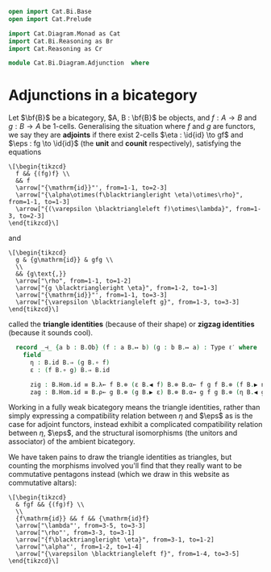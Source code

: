 ```agda
open import Cat.Bi.Base
open import Cat.Prelude

import Cat.Diagram.Monad as Cat
import Cat.Bi.Reasoning as Br
import Cat.Reasoning as Cr

module Cat.Bi.Diagram.Adjunction  where
```

<!--
```agda
open _=>_

module _ {o ℓ ℓ′} (B : Prebicategory o ℓ ℓ′) where
  private module B = Br B
```
-->

# Adjunctions in a bicategory

Let $\bf{B}$ be a bicategory, $A, B : \bf{B}$ be objects, and $f : A \to
B$ and $g : B \to A$ be 1-cells. Generalising the situation where $f$
and $g$ are functors, we say they are **adjoints** if there exist
2-cells $\eta : \id{id} \to gf$ and $\eps : fg \to \id{id}$ (the
**unit** and **counit** respectively), satisfying the equations

<div class=mathpar>

~~~{.quiver}
\[\begin{tikzcd}
  f && {(fg)f} \\
  && f
  \arrow["{\mathrm{id}}"', from=1-1, to=2-3]
  \arrow["{\alpha\otimes(f\blacktriangleright \eta)\otimes\rho}", from=1-1, to=1-3]
  \arrow["{(\varepsilon \blacktriangleleft f)\otimes\lambda}", from=1-3, to=2-3]
\end{tikzcd}\]
~~~

and

~~~{.quiver}
\[\begin{tikzcd}
  g & {g\mathrm{id}} & gfg \\
  \\
  && {g\text{,}}
  \arrow["\rho", from=1-1, to=1-2]
  \arrow["{g \blacktriangleright \eta}", from=1-2, to=1-3]
  \arrow["{\mathrm{id}}"', from=1-1, to=3-3]
  \arrow["{\varepsilon \blacktriangleleft g}", from=1-3, to=3-3]
\end{tikzcd}\]
~~~

</div>

called the **triangle identities** (because of their shape) or **zigzag
identities** (because it sounds cool).

```agda
  record _⊣_ {a b : B.Ob} (f : a B.↦ b) (g : b B.↦ a) : Type ℓ′ where
    field
      η : B.id B.⇒ (g B.∘ f)
      ε : (f B.∘ g) B.⇒ B.id

      zig : B.Hom.id ≡ B.λ← f B.⊗ (ε B.◀ f) B.⊗ B.α← f g f B.⊗ (f B.▶ η) B.⊗ B.ρ→ f
      zag : B.Hom.id ≡ B.ρ← g B.⊗ (g B.▶ ε) B.⊗ B.α→ g f g B.⊗ (η B.◀ g) B.⊗ B.λ→ g
```

Working in a fully weak bicategory means the triangle identities, rather
than simply expressing a compatibility relation between $\eta$ and
$\eps$ as is the case for adjoint functors, instead exhibit a
complicated compatibility relation between $\eta$, $\eps$, and the
structural isomorphisms (the unitors and associator) of the ambient
bicategory.

We have taken pains to draw the triangle identities as triangles, but
counting the morphisms involved you'll find that they really want to be
commutative pentagons instead (which we draw in this website as
commutative altars):

~~~{.quiver}
\[\begin{tikzcd}
  & fgf && {(fg)f} \\
  \\
  {f\mathrm{id}} && f && {\mathrm{id}f}
  \arrow["\lambda"', from=3-5, to=3-3]
  \arrow["\rho"', from=3-3, to=3-1]
  \arrow["{f\blacktriangleright \eta}", from=3-1, to=1-2]
  \arrow["\alpha"', from=1-2, to=1-4]
  \arrow["{\varepsilon \blacktriangleleft f}", from=1-4, to=3-5]
\end{tikzcd}\]
~~~
